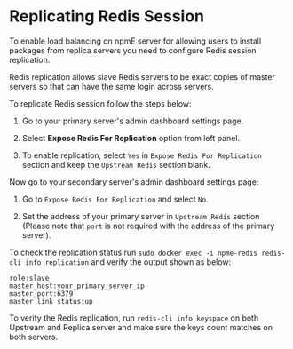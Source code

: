 
# Replicating Redis Session

To enable load balancing on npmE server for allowing users to install packages from replica servers you need to configure Redis session replication.

Redis replication allows slave Redis servers to be exact copies of master servers so that can have the same login across servers.

To replicate Redis session follow the steps below:

1. Go to your primary server's admin dashboard settings page.

2. Select **Expose Redis For Replication** option from left panel.

3. To enable replication, select `Yes` in `Expose Redis For Replication` section and keep the `Upstream Redis` section blank.


Now go to your secondary server's admin dashboard settings page:

1. Go to `Expose Redis For Replication` and select `No`.

2. Set the address of your primary server in `Upstream Redis` section (Please note that `port` is not required with the address of the primary server).

To check the replication status run `sudo docker exec -i npme-redis redis-cli info replication` and verify the output shown as below:

```
role:slave
master_host:your_primary_server_ip
master_port:6379
master_link_status:up
```
To verify the Redis replication, run `redis-cli info keyspace` on both Upstream and Replica server and make sure the keys count matches on both servers.



